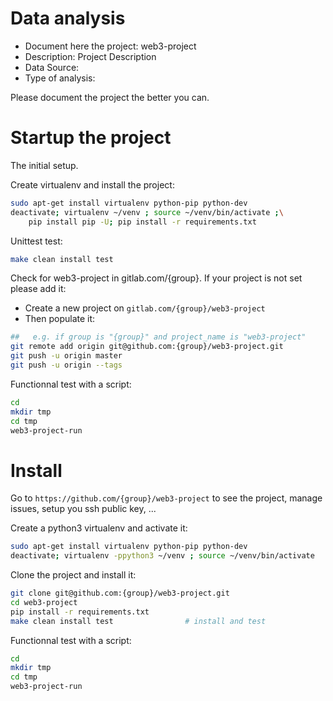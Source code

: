 # Data analysis
- Document here the project: web3-project
- Description: Project Description
- Data Source:
- Type of analysis:

Please document the project the better you can.

# Startup the project

The initial setup.

Create virtualenv and install the project:
```bash
sudo apt-get install virtualenv python-pip python-dev
deactivate; virtualenv ~/venv ; source ~/venv/bin/activate ;\
    pip install pip -U; pip install -r requirements.txt
```

Unittest test:
```bash
make clean install test
```

Check for web3-project in gitlab.com/{group}.
If your project is not set please add it:

- Create a new project on `gitlab.com/{group}/web3-project`
- Then populate it:

```bash
##   e.g. if group is "{group}" and project_name is "web3-project"
git remote add origin git@github.com:{group}/web3-project.git
git push -u origin master
git push -u origin --tags
```

Functionnal test with a script:

```bash
cd
mkdir tmp
cd tmp
web3-project-run
```

# Install

Go to `https://github.com/{group}/web3-project` to see the project, manage issues,
setup you ssh public key, ...

Create a python3 virtualenv and activate it:

```bash
sudo apt-get install virtualenv python-pip python-dev
deactivate; virtualenv -ppython3 ~/venv ; source ~/venv/bin/activate
```

Clone the project and install it:

```bash
git clone git@github.com:{group}/web3-project.git
cd web3-project
pip install -r requirements.txt
make clean install test                # install and test
```
Functionnal test with a script:

```bash
cd
mkdir tmp
cd tmp
web3-project-run
```
